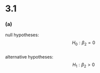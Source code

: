 # 3.1
### **(a)**
null hypotheses:
$$H_0 : \beta_2 = 0$$  
alternative hypotheses:
$$H_1 : \beta_2 > 0$$

